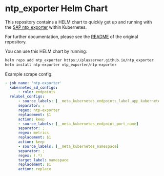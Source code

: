 # ntp_exporter Helm Chart
This repository contains a HELM chart to quickly get up and running with the [SAP ntp_exporter](https://github.com/sapcc/ntp_exporter) within Kubernetes.

For further documentation, please see the [README](https://github.com/sapcc/ntp_exporter/blob/master/README.md) of the original repository.

You can use this HELM chart by running:
~~~bash
helm repo add ntp_exporter https://plusserver.github.io/ntp_exporter
helm install ntp-exporter ntp_exporter/ntp-exporter
~~~

Example scrape config:
~~~yaml
- job_name: 'ntp-exporter'
  kubernetes_sd_configs:
      - role: endpoints
  relabel_configs:
      - source_labels: [__meta_kubernetes_endpoints_label_app_kubernetes_io_name]
      separator: ;
      regex: ntp-exporter
      replacement: $1
      action: keep
      - source_labels: [__meta_kubernetes_endpoint_port_name]
      separator: ;
      regex: metrics
      replacement: $1
      action: keep
      - source_labels: [__meta_kubernetes_namespace]
      separator: ;
      regex: (.*)
      target_label: namespace
      replacement: $1
      action: replace
~~~

